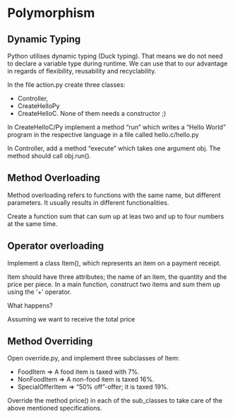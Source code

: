 # Polymorphism

## Dynamic Typing
Python utilises dynamic typing (Duck typing).
That means we do not need to declare a variable type during runtime.
We can use that to our advantage in regards of flexibility, reusability and recyclability.

In the file action.py create three classes:
* Controller,
* CreateHelloPy
* CreateHelloC.
None of them needs a constructor ;)

In CreateHelloC/Py implement a method “run” which writes a “Hello World” program in the respective language in a file called hello.c/hello.py

In Controller, add a method “execute” which takes one argument obj. The method should call obj.run().

## Method Overloading
Method overloading refers to functions with the same name, but different parameters.
It usually results in different functionalities.

Create a function sum that can sum up at leas two and up to four numbers at the same time.

## Operator overloading
Implement a class Item(), which represents an item on a payment receipt.

Item should have three attributes; the name of an item, the quantity and the price per piece.
In a main function, construct two items and sum them up using the ‘+’ operator.

What happens?

Assuming we want to receive the total price


## Method Overriding
Open override.py, and implement three subclasses of Item:
* FoodItem => A food item is taxed with 7%.
* NonFoodItem => A non-food item is taxed 16%.
* SpecialOfferItem => “50% off”-offer; it is taxed 19%.

Override the method price() in each of the sub_classes to take care of the above mentioned specifications.
